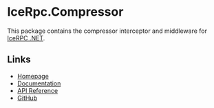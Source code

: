 # IceRpc.Compressor

This package contains the compressor interceptor and middleware for [IceRPC .NET](https://www.nuget.org/packages/IceRpc).

## Links

- [Homepage](https://icerpc.com)
- [Documentation](https://doc.icerpc.com)
- [API Reference](https://api.icerpc.com/csharp/api/IceRpc.Compressor.html)
- [GitHub](https://github.com/icerpc/icerpc-csharp)

